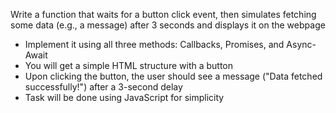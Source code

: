 Write a function that waits for a button click event, then simulates fetching some data (e.g., a message) after 3 seconds and displays it on the webpage

- Implement it using all three methods: Callbacks, Promises, and Async-Await
- You will get a simple HTML structure with a button
- Upon clicking the button, the user should see a message ("Data fetched successfully!") after a 3-second delay
- Task will be done using JavaScript for simplicity